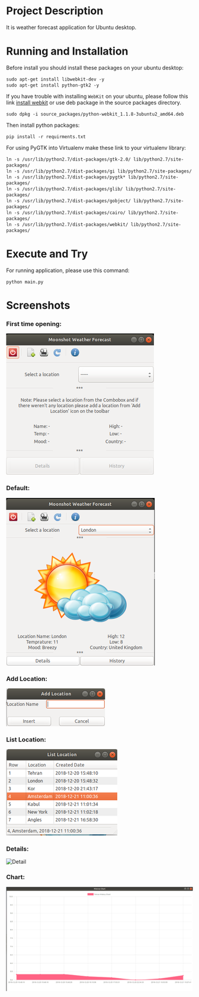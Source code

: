 # Project Description
It is weather forecast application for Ubuntu desktop.

# Running and Installation

Before install you should install these packages on your ubuntu desktop:
```
sudo apt-get install libwebkit-dev -y
sudo apt-get install python-gtk2 -y
```

If you have trouble with installing `WebKit` on your ubuntu, please follow this link [install webkit](https://help.ubuntu.com/community/WebKit) or use deb package in the source packages directory.
```
sudo dpkg -i source_packages/python-webkit_1.1.8-3ubuntu2_amd64.deb
```

Then install python packages:
```
pip install -r requirments.txt
```

For using PyGTK into Virtualenv make these link to your virtualenv library:
```
ln -s /usr/lib/python2.7/dist-packages/gtk-2.0/ lib/python2.7/site-packages/
ln -s /usr/lib/python2.7/dist-packages/gi lib/python2.7/site-packages/
ln -s /usr/lib/python2.7/dist-packages/pygtk* lib/python2.7/site-packages/
ln -s /usr/lib/python2.7/dist-packages/glib/ lib/python2.7/site-packages/
ln -s /usr/lib/python2.7/dist-packages/gobject/ lib/python2.7/site-packages/
ln -s /usr/lib/python2.7/dist-packages/cairo/ lib/python2.7/site-packages/
ln -s /usr/lib/python2.7/dist-packages/webkit/ lib/python2.7/site-packages/
```

# Execute and Try
For running application, please use this command:
```
python main.py
```

# Screenshots
### First time opening:
![First time opening](https://raw.githubusercontent.com/ali-hallaji/Forecast_Weather/master/icons/first_time.png)


### Default:
![Default](https://raw.githubusercontent.com/ali-hallaji/Forecast_Weather/master/icons/default.png)


### Add Location:
![Add Location](https://raw.githubusercontent.com/ali-hallaji/Forecast_Weather/master/icons/add_location.png)


### List Location:
![List Location](https://raw.githubusercontent.com/ali-hallaji/Forecast_Weather/master/icons/list.png)


### Details:
![Detail](https://raw.githubusercontent.com/ali-hallaji/Forecast_Weather/master/icons/detail.png)


### Chart:
![Detail](https://raw.githubusercontent.com/ali-hallaji/Forecast_Weather/master/icons/chart.png)
